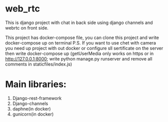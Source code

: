 # web_rtc
This is django project with chat in back side using django channels and webrtc on front side.

This project has docker-compose file, you can clone this project and write docker-compose up on terminal
P.S. If you want to use chet with camera you need up project with out docker or configure sll sertificate on the server then write docker-compose up
(getUserMedia only works on https or in http://127.0.0.1:8000; write python manage.py runserver and remove all comments in staticfiles/index.js)

# Main libraries:
1) Django-rest-framework
2) Django-channels
3) daphne(in docker)
4) gunicorn(in docker)
